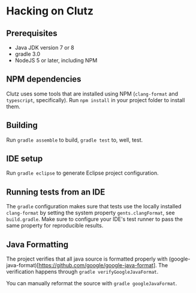 # Hacking on Clutz

## Prerequisites

- Java JDK version 7 or 8
- gradle 3.0
- NodeJS 5 or later, including NPM

## NPM dependencies

Clutz uses some tools that are installed using NPM (`clang-format` and
`typescript`, specifically). Run `npm install` in your project folder to install
them.

## Building

Run `gradle assemble` to build, `gradle test` to, well, test.

## IDE setup

Run `gradle eclipse` to generate Eclipse project configuration.

## Running tests from an IDE

The `gradle` configuration makes sure that tests use the locally installed
`clang-format` by setting the system property `gents.clangFormat`, see
`build.gradle`. Make sure to configure your IDE's test runner to pass the same
property for reproducible results.

## Java Formatting

The project verifies that all java source is formatted properly with
(google-java-format)[https://github.com/google/google-java-format]. The
verification happens through `gradle verifyGoogleJavaFormat`.

You can manually reformat the source with `gradle googleJavaFormat`.
